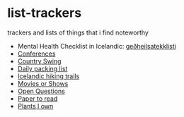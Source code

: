 # list-trackers
trackers and lists of things that i find noteworthy

- Mental Health Checklist in Icelandic: [geðheilsatekklisti](gedheilsatekklisti.md)
- [Conferences](conferences.md)
- [Country Swing](country-swing.html)
- [Daily packing list](daily-packing-list.md)
- [Icelandic hiking trails](index.html)
- [Movies or Shows](movies-shows.md)
- [Open Questions](open-questions.md)
- [Paper to read](papers.csv)
- [Plants I own](plants.md)

